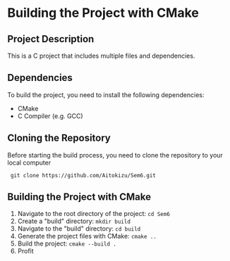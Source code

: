# Building the Project with CMake
## Project Description

This is a C project that includes multiple files and dependencies.

## Dependencies

To build the project, you need to install the following dependencies:
* CMake
* C Compiler (e.g. GCC)

## Cloning the Repository

Before starting the build process, you need to clone the repository to your local computer

``` git clone https://github.com/Aitokizu/Sem6.git```

## Building the Project with CMake
1. Navigate to the root directory of the project:
```cd Sem6```
2. Create a "build" directory:
```mkdir build```
3. Navigate to the "build" directory:
```cd build```
4. Generate the project files with CMake:
```cmake ..```
5. Build the project:
```cmake --build .```
6. Profit
